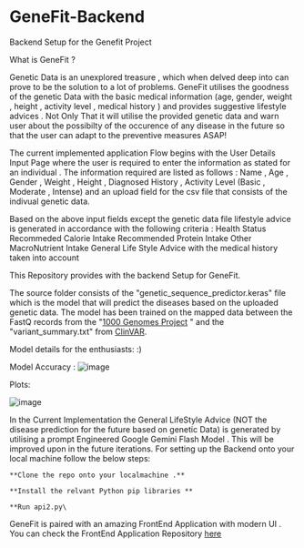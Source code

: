 # GeneFit-Backend
Backend Setup for the Genefit Project 

What is GeneFit ? 

Genetic Data is an unexplored treasure , which when delved deep into can prove to be the solution to a lot of problems. GeneFit utilises the goodness of the genetic Data with the basic medical information (age, gender, weight , height , activity level , medical history ) and provides suggestive lifestyle  advices . Not Only That it will utilise the provided genetic data and warn user about the possibilty of the occurence of any disease in the future so that the user can adapt to the preventive measures ASAP!

The current implemented application Flow begins with the User Details Input Page where the user is required to enter the information as stated for an individual . 
The information required are listed as follows : 
Name , Age , Gender , Weight , Height , Diagnosed History , Activity Level (Basic , Moderate , Intense) 
and an upload field for the csv file that consists of the indivual genetic data. 

Based on the above input fields except the genetic data file lifestyle advice is generated in accordance with the following criteria : 
Health Status 
Recommeded Calorie Intake
Recommended Protein Intake
Other MacroNutrient Intake 
General Life Style Advice with the medical history taken into account

This Repository provides with the backend Setup for GeneFit. 

The source folder consists of the "genetic_sequence_predictor.keras" file which is the model that will predict the diseases based on the uploaded genetic data. The model has been trained on the mapped data between the FastQ records from the "[1000 Genomes Project]([url](https://www.internationalgenome.org/)) " and the "variant_summary.txt" from [ClinVAR](https://www.ncbi.nlm.nih.gov/clinvar/). 

Model details for the enthusiasts: :)

Model Accuracy :
![image](https://github.com/user-attachments/assets/1b531687-665c-4938-beff-2729335ebe5a)

Plots: 

![image](https://github.com/user-attachments/assets/2cf5c006-8a23-4327-9a5c-3aff0fb8ffe7)



In the Current Implementation the General LifeStyle Advice (NOT the disease prediction for the future based on genetic Data) is generated by utilising a prompt Engineered Google Gemini Flash Model . This will be improved upon in the future iterations. 
For setting up the Backend onto your local machine follow the below steps: 

```**Clone the repo onto your localmachine .** ```

```**Install the relvant Python pip libraries **```

```**Run api2.py\```





GeneFit is paired with an amazing FrontEnd Application with modern UI . You can check the FrontEnd Application Repository [here](https://github.com/vishalverma9572/medecro_frontend)




